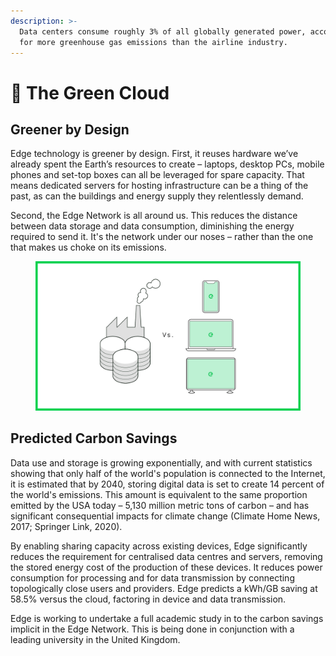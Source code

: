 ```yaml
---
description: >-
  Data centers consume roughly 3% of all globally generated power, accounting
  for more greenhouse gas emissions than the airline industry.
---
```


# 🌳 The Green Cloud

## Greener by Design

Edge technology is greener by design. First, it reuses hardware we’ve already spent the Earth’s resources to create – laptops, desktop PCs, mobile phones and set-top boxes can all be leveraged for spare capacity. That means dedicated servers for hosting infrastructure can be a thing of the past, as can the buildings and energy supply they relentlessly demand.

Second, the Edge Network is all around us. This reduces the distance between data storage and data consumption, diminishing the energy required to send it. It's the network under our noses – rather than the one that makes us choke on its emissions.

<figure><img src="../.gitbook/assets/geenNetwork.png" alt=""><figcaption></figcaption></figure>

## Predicted Carbon Savings

Data use and storage is growing exponentially, and with current statistics showing that only half of the world's population is connected to the Internet, it is estimated that by 2040, storing digital data is set to create 14 percent of the world's emissions. This amount is equivalent to the same proportion emitted by the USA today – 5,130 million metric tons of carbon – and has significant consequential impacts for climate change (Climate Home News, 2017; Springer Link, 2020).

By enabling sharing capacity across existing devices, Edge significantly reduces the requirement for centralised data centres and servers, removing the stored energy cost of the production of these devices. It reduces power consumption for processing and for data transmission by connecting topologically close users and providers. Edge predicts a kWh/GB saving at 58.5% versus the cloud, factoring in device and data transmission.

Edge is working to undertake a full academic study in to the carbon savings implicit in the Edge Network. This is being done in conjunction with a leading university in the United Kingdom.
